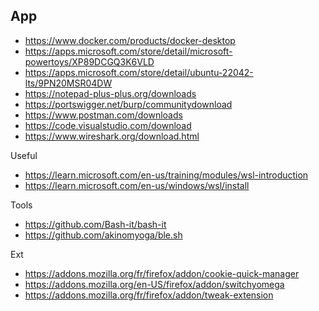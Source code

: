 ## App
* https://www.docker.com/products/docker-desktop
* https://apps.microsoft.com/store/detail/microsoft-powertoys/XP89DCGQ3K6VLD
* https://apps.microsoft.com/store/detail/ubuntu-22042-lts/9PN20MSR04DW
* https://notepad-plus-plus.org/downloads
* https://portswigger.net/burp/communitydownload
* https://www.postman.com/downloads
* https://code.visualstudio.com/download
* https://www.wireshark.org/download.html

Useful
- https://learn.microsoft.com/en-us/training/modules/wsl-introduction
- https://learn.microsoft.com/en-us/windows/wsl/install

Tools
- https://github.com/Bash-it/bash-it
- https://github.com/akinomyoga/ble.sh

Ext
- https://addons.mozilla.org/fr/firefox/addon/cookie-quick-manager
- https://addons.mozilla.org/en-US/firefox/addon/switchyomega
- https://addons.mozilla.org/fr/firefox/addon/tweak-extension
